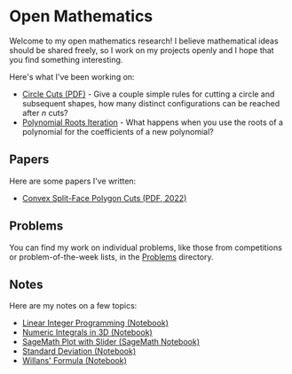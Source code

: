 # Open Mathematics

Welcome to my open mathematics research! I believe mathematical ideas should be shared freely, so I work on my projects openly and I hope that you find something interesting.

Here's what I've been working on:

* [Circle Cuts (PDF)](./math/blob/main/papers/circle_cuts/cuts.pdf) - Give a couple simple rules for cutting a circle and subsequent shapes, how many distinct configurations can be reached after $n$ cuts?
* [Polynomial Roots Iteration](./math/blob/main/research/polynomial_roots/README.md) - What happens when you use the roots of a polynomial for the coefficients of a new polynomial?

## Papers

Here are some papers I've written:

* [Convex Split-Face Polygon Cuts (PDF, 2022)](./papers/convex_split_face_polygon_cuts/csfpc.pdf)

## Problems

You can find my work on individual problems, like those from competitions or problem-of-the-week lists, in the [Problems](./problems/README.md) directory.

## Notes

Here are my notes on a few topics:

* [Linear Integer Programming (Notebook)](./notes/linear_integer_programming.ipynb)
* [Numeric Integrals in 3D (Notebook)](./notes/numeric_integrals_3d.ipynb)
* [SageMath Plot with Slider (SageMath Notebook)](./notes/sagemath_plot_with_slider.ipynb)
* [Standard Deviation (Notebook)](./notes/standard_deviation.ipynb)
* [Willans' Formula (Notebook)](./notes/willans_formula.ipynb)
